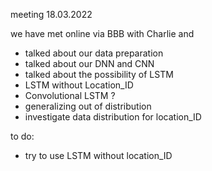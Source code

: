 meeting 18.03.2022

we have met online via BBB with Charlie and 

- talked about our data preparation
- talked about our DNN and CNN
- talked about the possibility of LSTM
- LSTM without Location_ID
- Convolutional LSTM ?
- generalizing out of distribution 
- investigate data distribution for location_ID

to do:

- try to use LSTM without location_ID